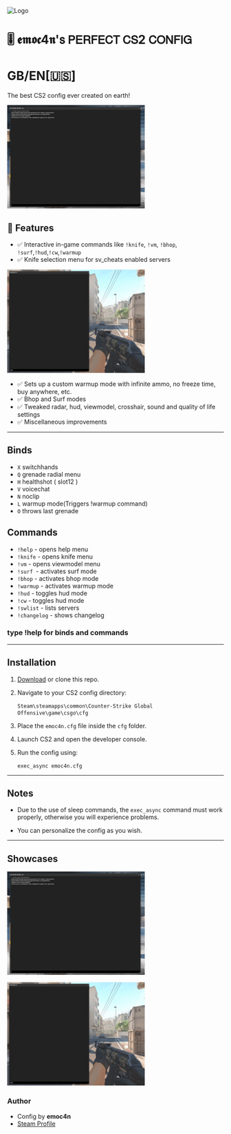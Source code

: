 
![Logo](https://yt3.googleusercontent.com/FZKugZNRvhF2Z269JSd32tGVIWcmSomeqrj5Rn47Y484Rb9EgN4p1t26ZHaDyKVtwcxR2L7fp2s=s120-c-k-c0x00ffffff-no-rj)

    
# 🎚️ 𝖊𝖒𝖔𝖈4𝖓'𝗌 𝖯𝖤𝖱𝖥𝖤𝖢𝖳 𝖢𝖲2 𝖢𝖮𝖭𝖥𝖨𝖦 

# GB/EN[🇺🇸]

The best CS2 config ever created on  earth!

![ingame](https://github.com/emoc4n/emoc4n-s-PERFECT-CS2-CONFIG/blob/main/ingame.gif?raw=true)

## 🚀 Features

- ✅ Interactive in-game commands like `!knife`, `!vm`, `!bhop`, `!surf`,`!hud`,`!cw`,`!warmup`
- ✅ Knife selection menu for sv_cheats enabled servers

![knifemenushowcase](https://github.com/emoc4n/emoc4n-s-PERFECT-CS2-CONFIG/blob/main/knifeshowcase.gif?raw=true)

- ✅ Sets up a custom warmup mode with infinite ammo, no freeze time, buy anywhere, etc.
- ✅ Bhop and Surf modes
- ✅ Tweaked radar, hud, viewmodel, crosshair, sound and quality of life settings
- ✅ Miscellaneous improvements

---

## Binds
- `X` switchhands
- `Q` grenade radial menu
- `H` healthshot ( slot12 )
- `V` voicechat
- `N` noclip
- `L` warmup mode(Triggers !warmup command)
- `O` throws last grenade
## Commands 
- `!help` - opens help menu
- `!knife` - opens knife menu
- `!vm` - opens viewmodel menu
- `!surf `- activates surf mode
- `!bhop` - activates bhop mode
- `!warmup` - activates warmup mode
- `!hud` - toggles hud mode
- `!cw` - toggles hud mode
- `!swlist` - lists servers
- `!changelog` - shows changelog
 
### type !help for binds and commands

---

## Installation

1. [Download]() or clone this repo.

2. Navigate to your CS2 config directory:
   ```
   Steam\steamapps\common\Counter-Strike Global Offensive\game\csgo\cfg
   ```

3. Place the `emoc4n.cfg` file inside the `cfg` folder.

4. Launch CS2 and open the developer console.

5. Run the config using:
   ```
   exec_async emoc4n.cfg
   ```

---

## Notes

- Due to the use of sleep commands, the `exec_async` command must work properly, otherwise you will experience problems.

- You can personalize the config as you wish.

---

## Showcases

![ingame](https://github.com/emoc4n/emoc4n-s-PERFECT-CS2-CONFIG/blob/main/ingame.gif?raw=true)

![knifemenushowcase](https://github.com/emoc4n/emoc4n-s-PERFECT-CS2-CONFIG/blob/main/knifeshowcase.gif?raw=true)

### Author

- Config by **emoc4n**  
- [Steam Profile](https://steamcommunity.com/profiles/76561198254200188)


